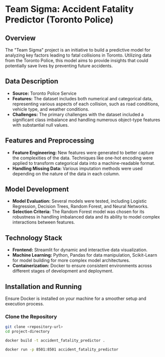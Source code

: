 # Team Sigma: Accident Fatality Predictor (Toronto Police)

## Overview
The "Team Sigma" project is an initiative to build a predictive model for analyzing key factors leading to fatal collisions in Toronto. Utilizing data from the Toronto Police, this model aims to provide insights that could potentially save lives by preventing future accidents.

## Data Description
- **Source:** Toronto Police Service
- **Features:** The dataset includes both numerical and categorical data, representing various aspects of each collision, such as road conditions, vehicle type, and weather conditions.
- **Challenges:** The primary challenges with the dataset included a significant class imbalance and handling numerous object-type features with substantial null values.

## Features and Preprocessing
- **Feature Engineering:** New features were generated to better capture the complexities of the data. Techniques like one-hot encoding were applied to transform categorical data into a machine-readable format.
- **Handling Missing Data:** Various imputation methods were used depending on the nature of the data in each column.

## Model Development
- **Model Evaluation:** Several models were tested, including Logistic Regression, Decision Trees, Random Forest, and Neural Networks.
- **Selection Criteria:** The Random Forest model was chosen for its robustness in handling imbalanced data and its ability to model complex interactions between features.

## Technology Stack
- **Frontend:** Streamlit for dynamic and interactive data visualization.
- **Machine Learning:** Python, Pandas for data manipulation, Scikit-Learn for model building for more complex model architectures.
- **Containerization:** Docker to ensure consistent environments across different stages of development and deployment.

## Installation and Running
Ensure Docker is installed on your machine for a smoother setup and execution process.

### Clone the Repository
```bash
git clone <repository-url>
cd project-directory

docker build -t accident_fatality_predictor .

docker run -p 8501:8501 accident_fatality_predictor

